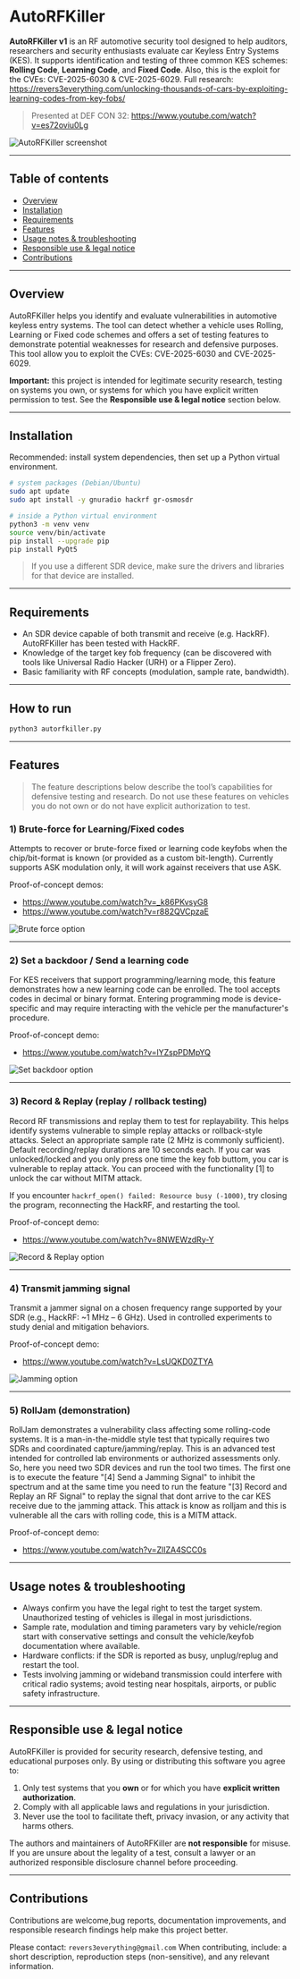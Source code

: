 # AutoRFKiller

**AutoRFKiller v1** is an RF automotive security tool designed to help auditors, researchers and security enthusiasts evaluate car Keyless Entry Systems (KES). It supports identification and testing of three common KES schemes: **Rolling Code**, **Learning Code**, and **Fixed Code**. Also, this is the exploit for the CVEs: CVE-2025-6030 & CVE-2025-6029. Full research: https://revers3everything.com/unlocking-thousands-of-cars-by-exploiting-learning-codes-from-key-fobs/

> Presented at DEF CON 32: https://www.youtube.com/watch?v=es72oviu0Lg

![AutoRFKiller screenshot](image.png)

---

## Table of contents

- [Overview](#overview)  
- [Installation](#installation)  
- [Requirements](#requirements)  
- [Features](#features)  
- [Usage notes & troubleshooting](#usage-notes--troubleshooting)  
- [Responsible use & legal notice](#responsible-use--legal-notice)  
- [Contributions](#contributions)  
---

## Overview

AutoRFKiller helps you identify and evaluate vulnerabilities in automotive keyless entry systems. The tool can detect whether a vehicle uses Rolling, Learning or Fixed code schemes and offers a set of testing features to demonstrate potential weaknesses for research and defensive purposes. This tool allow you to exploit the CVEs: CVE-2025-6030 and CVE-2025-6029.

**Important:** this project is intended for legitimate security research, testing on systems you own, or systems for which you have explicit written permission to test. See the **Responsible use & legal notice** section below.

---

## Installation

Recommended: install system dependencies, then set up a Python virtual environment.

```bash
# system packages (Debian/Ubuntu)
sudo apt update
sudo apt install -y gnuradio hackrf gr-osmosdr

# inside a Python virtual environment
python3 -m venv venv
source venv/bin/activate
pip install --upgrade pip
pip install PyQt5
```

> If you use a different SDR device, make sure the drivers and libraries for that device are installed.

---

## Requirements

- An SDR device capable of both transmit and receive (e.g. HackRF). AutoRFKiller has been tested with HackRF.
- Knowledge of the target key fob frequency (can be discovered with tools like Universal Radio Hacker (URH) or a Flipper Zero).
- Basic familiarity with RF concepts (modulation, sample rate, bandwidth).

---

## How to run
```bash
python3 autorfkiller.py
```

---

## Features

> The feature descriptions below describe the tool’s capabilities for defensive testing and research. Do not use these features on vehicles you do not own or do not have explicit authorization to test.

### 1) Brute-force for Learning/Fixed codes
Attempts to recover or brute-force fixed or learning code keyfobs when the chip/bit-format is known (or provided as a custom bit-length). Currently supports ASK modulation only, it will work against receivers that use ASK.

Proof-of-concept demos:  
- https://www.youtube.com/watch?v=_k86PKvsyG8  
- https://www.youtube.com/watch?v=r882QVCpzaE

![Brute force option](option1.png)

---

### 2) Set a backdoor / Send a learning code
For KES receivers that support programming/learning mode, this feature demonstrates how a new learning code can be enrolled. The tool accepts codes in decimal or binary format. Entering programming mode is device-specific and may require interacting with the vehicle per the manufacturer's procedure.

Proof-of-concept demo:  
- https://www.youtube.com/watch?v=lYZspPDMpYQ

![Set backdoor option](option2.png)

---

### 3) Record & Replay (replay / rollback testing)
Record RF transmissions and replay them to test for replayability. This helps identify systems vulnerable to simple replay attacks or rollback-style attacks. Select an appropriate sample rate (2 MHz is commonly sufficient). Default recording/replay durations are 10 seconds each. If you car was unlocked/locked and you only press one time the key fob buttom, you car is vulnerable to replay attack. You can proceed with the functionality [1] to unlock the car without MITM attack.

If you encounter `hackrf_open() failed: Resource busy (-1000)`, try closing the program, reconnecting the HackRF, and restarting the tool.

Proof-of-concept demo:  
- https://www.youtube.com/watch?v=8NWEWzdRy-Y

![Record & Replay option](option3.png)

---

### 4) Transmit jamming signal
Transmit a jammer signal on a chosen frequency range supported by your SDR (e.g., HackRF: ~1 MHz – 6 GHz). Used in controlled experiments to study denial and mitigation behaviors.

Proof-of-concept demo:  
- https://www.youtube.com/watch?v=LsUQKD0ZTYA

![Jamming option](option4.png)

---

### 5) RollJam (demonstration)
RollJam demonstrates a vulnerability class affecting some rolling-code systems. It is a man-in-the-middle style test that typically requires two SDRs and coordinated capture/jamming/replay. This is an advanced test intended for controlled lab environments or authorized assessments only. So, here you need two SDR devices and run the tool two times. The first one is to execute the feature "[4] Send a Jamming Signal" to inhibit the spectrum and at the same time you need to run the feature "[3] Record and Replay an RF Signal" to replay the signal that dont arrive to the car KES receive due to the jamming attack. This attack is know as rolljam and this is vulnerable all the cars with rolling code, this is a MITM attack.

Proof-of-concept demo:  
- https://www.youtube.com/watch?v=ZlIZA4SCC0s

---

## Usage notes & troubleshooting

- Always confirm you have the legal right to test the target system. Unauthorized testing of vehicles is illegal in most jurisdictions.
- Sample rate, modulation and timing parameters vary by vehicle/region start with conservative settings and consult the vehicle/keyfob documentation where available.
- Hardware conflicts: if the SDR is reported as busy, unplug/replug and restart the tool.
- Tests involving jamming or wideband transmission could interfere with critical radio systems; avoid testing near hospitals, airports, or public safety infrastructure.

---

## Responsible use & legal notice

AutoRFKiller is provided for security research, defensive testing, and educational purposes only. By using or distributing this software you agree to:

1. Only test systems that you **own** or for which you have **explicit written authorization**.  
2. Comply with all applicable laws and regulations in your jurisdiction.  
3. Never use the tool to facilitate theft, privacy invasion, or any activity that harms others.

The authors and maintainers of AutoRFKiller are **not responsible** for misuse. If you are unsure about the legality of a test, consult a lawyer or an authorized responsible disclosure channel before proceeding.

---

## Contributions

Contributions are welcome,bug reports, documentation improvements, and responsible research findings help make this project better.

Please contact: `revers3everything@gmail.com`
When contributing, include: a short description, reproduction steps (non-sensitive), and any relevant information.